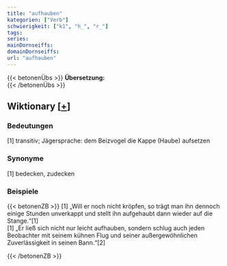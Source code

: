 ```yaml
---
title: "aufhauben"
kategorien: ["Verb"]
schwierigkeit: ["k1", "h_", "r_"]
tags:
series:
mainDornseiffs:
domainDornseiffs:
url: "aufhauben"
---
```


{{< betonenÜbs >}}
**Übersetzung:**  
{{< /betonenÜbs >}}

## Wiktionary [[+](https://de.wiktionary.org/wiki/aufhauben)]

### Bedeutungen
[1] transitiv; Jägersprache: dem Beizvogel die Kappe (Haube) aufsetzen  

### Synonyme
[1] bedecken, zudecken  

### Beispiele
{{< betonenZB >}}
[1] „Will er noch nicht kröpfen, so trägt man ihn dennoch einige Stunden unverkappt und stellt ihn aufgehaubt dann wieder auf die Stange.“[1]  
[1] „Er ließ sich nicht nur leicht aufhauben, sondern schlug auch jeden Beobachter mit seinem kühnen Flug und seiner außergewöhnlichen Zuverlässigkeit in seinen Bann.“[2]  

{{< /betonenZB >}}

